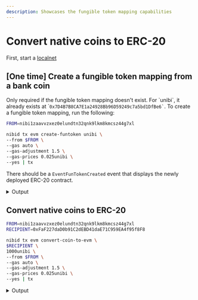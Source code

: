 ```yaml
---
description: Showcases the fungible token mapping capabilities
---
```


# Convert native coins to ERC-20

First, start a [localnet](../tutorials/run-locally.md)&#x20;

## \[One time] Create a fungible token mapping from a bank coin

Only required if the fungible token mapping doesn't exist. For \`unibi\`, it already exists at \``` 0x7D4B7B8CA7E1a24928Bb96D59249c7a5bd1DfBe6` ``. To create a fungible token mapping, run the following:

```bash
FROM=nibi1zaavvzxez0elundtn32qnk9lkm8kmcsz44g7xl

nibid tx evm create-funtoken unibi \
--from $FROM \
--gas auto \
--gas-adjustment 1.5 \
--gas-prices 0.025unibi \
--yes | tx
```

There should be a `EventFunTokenCreated` event that displays the newly deployed ERC-20 contract.

<details>

<summary>Output</summary>

```json
{
  "type": "eth.evm.v1.EventFunTokenCreated",
  "attributes": [
    {
      "key": "bank_denom",
      "value": "\"unibi\"",
      "index": true
    },
    {
      "key": "creator",
      "value": "\"nibi1zaavvzxez0elundtn32qnk9lkm8kmcsz44g7xl\"",
      "index": true
    },
    {
      "key": "erc20_contract_address",
      "value": "\"0x7D4B7B8CA7E1a24928Bb96D59249c7a5bd1DfBe6\"",
      "index": true
    },
    {
      "key": "is_made_from_coin",
      "value": "true",
      "index": true
    }
  ]
}
```



</details>

## Convert native coins to ERC-20

```bash
FROM=nibi1zaavvzxez0elundtn32qnk9lkm8kmcsz44g7xl
RECIPIENT=0xFaF227daD0b91C2dEBD41daE71C959EA4f95f8F8

nibid tx evm convert-coin-to-evm \
$RECIPIENT \
1000unibi \
--from $FROM \
--gas auto \
--gas-adjustment 1.5 \
--gas-prices 0.025unibi \
--yes | tx
```

<details>

<summary>Output</summary>

```json
{
  "type": "eth.evm.v1.EventConvertCoinToEvm",
  "attributes": [
    {
      "key": "bank_coin",
      "value": "{\"denom\":\"unibi\",\"amount\":\"1000\"}",
      "index": true
    },
    {
      "key": "erc20_contract_address",
      "value": "\"0x7D4B7B8CA7E1a24928Bb96D59249c7a5bd1DfBe6\"",
      "index": true
    },
    {
      "key": "sender",
      "value": "\"nibi1zaavvzxez0elundtn32qnk9lkm8kmcsz44g7xl\"",
      "index": true
    },
    {
      "key": "to_eth_addr",
      "value": "\"0xFaF227daD0b91C2dEBD41daE71C959EA4f95f8F8\"",
      "index": true
    }
  ]
}
```



</details>
